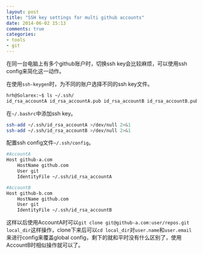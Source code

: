 ```yaml
---
layout: post
title: "SSH key settings for multi github accounts"
date: 2014-06-02 15:13
comments: true
categories: 
- tools
- git
---
```

在同一台电脑上有多个github账户时，切换ssh key会比较麻烦，可以使用ssh config来简化这一动作。

在使用``ssh-keygen``时，为不同的账户选择不同的ssh key文件。

```bash
hrh@Solarex:~$ ls ~/.ssh/
id_rsa_accountA id_rsa_accountA.pub id_rsa_accountB id_rsa_accountB.pub known_hosts config
``` 

在``~/.bashrc``中添加ssh key。

```bash
ssh-add ~/.ssh/id_rsa_accountA >/dev/null 2>&1
ssh-add ~/.ssh/id_rsa_accountB >/dev/null 2>&1
```

配置ssh config文件``~/.ssh/config``。
```bash
#AccountA
Host github-a.com
    HostName github.com
    User git
    IdentityFile ~/.ssh/id_rsa_accountA

#AccountB
Host github-b.com
    HostName github.com
    User git
    IdentityFile ~/.ssh/id_rsa_accountB
```

这样以后使用AccountA时可以``git clone git@github-a.com:user/repos.git local_dir``这样操作，clone下来后可以``cd local_dir``对``user.name``和``user.email``来进行config来覆盖global config，剩下的就和平时没有什么区别了，使用AccountB时相似操作就可以了。

